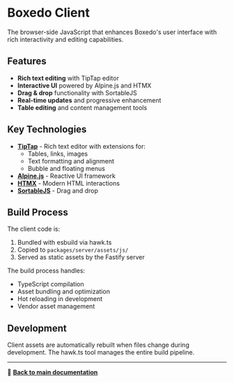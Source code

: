 # Boxedo Client

The browser-side JavaScript that enhances Boxedo's user interface with rich interactivity and editing capabilities.

## Features

- **Rich text editing** with TipTap editor
- **Interactive UI** powered by Alpine.js and HTMX
- **Drag & drop** functionality with SortableJS
- **Real-time updates** and progressive enhancement
- **Table editing** and content management tools

## Key Technologies

- **[TipTap](https://tiptap.dev/)** - Rich text editor with extensions for:
  - Tables, links, images
  - Text formatting and alignment
  - Bubble and floating menus
- **[Alpine.js](https://alpinejs.dev/)** - Reactive UI framework
- **[HTMX](https://htmx.org/)** - Modern HTML interactions
- **[SortableJS](https://github.com/SortableJS/Sortable)** - Drag and drop

## Build Process

The client code is:
1. Bundled with esbuild via hawk.ts
2. Copied to `packages/server/assets/js/`
3. Served as static assets by the Fastify server

The build process handles:
- TypeScript compilation
- Asset bundling and optimization
- Hot reloading in development
- Vendor asset management

## Development

Client assets are automatically rebuilt when files change during development. The hawk.ts tool manages the entire build pipeline.

---

📖 **[Back to main documentation](../../README.md)**
